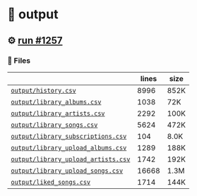 # 📝  output 

## ⚙️ [run #1257](https://github.com/jwenerd/ytm-dl/actions/runs/9148716710)

### 📁 Files

|                                                                         |lines|size|
|-------------------------------------------------------------------------|-----|----|
|[`output/history.csv` ](output/history.csv)                              |8996 |852K|
|[`output/library_albums.csv` ](output/library_albums.csv)                |1038 |72K |
|[`output/library_artists.csv` ](output/library_artists.csv)              |2292 |100K|
|[`output/library_songs.csv` ](output/library_songs.csv)                  |5624 |472K|
|[`output/library_subscriptions.csv` ](output/library_subscriptions.csv)  |104  |8.0K|
|[`output/library_upload_albums.csv` ](output/library_upload_albums.csv)  |1289 |188K|
|[`output/library_upload_artists.csv` ](output/library_upload_artists.csv)|1742 |192K|
|[`output/library_upload_songs.csv` ](output/library_upload_songs.csv)    |16668|1.3M|
|[`output/liked_songs.csv` ](output/liked_songs.csv)                      |1714 |144K|